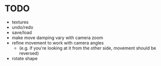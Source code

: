 # TODO

- textures
- undo/redo
- save/load
- make move damping vary with camera zoom
- refine movement to work with camera angles
  - (e.g. if you're looking at it from the other side, movement should be reversed)
- rotate shape
